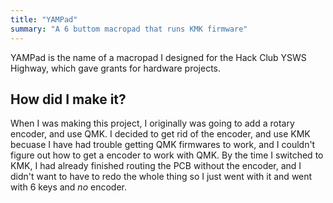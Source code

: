 ```yaml
---
title: "YAMPad"
summary: "A 6 buttom macropad that runs KMK firmware"
---
```


YAMPad is the name of a macropad I designed for the Hack Club YSWS Highway, which gave grants for hardware projects. 

## How did I make it?
When I was making this project, I originally was going to add a rotary encoder, and use QMK. I decided to get rid of the encoder, and use KMK becuase I have had trouble getting QMK firmwares to work, and I couldn't figure out how to get a encoder to work with QMK. By the time I switched to KMK, I had already finished routing the PCB without the encoder, and I didn't want to have to redo the whole thing so I just went with it and went with 6 keys and *no* encoder.


